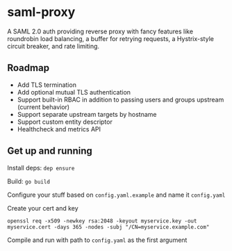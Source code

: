 # saml-proxy

A SAML 2.0 auth providing reverse proxy with fancy features like roundrobin
load balancing, a buffer for retrying requests, a Hystrix-style circuit breaker,
and rate limiting.

## Roadmap

- Add TLS termination
- Add optional mutual TLS authentication
- Support built-in RBAC in addition to passing users and groups upstream (current behavior)
- Support separate upstream targets by hostname
- Support custom entity descriptor
- Healthcheck and metrics API

## Get up and running

Install deps:
`dep ensure`

Build:
`go build`

Configure your stuff based on `config.yaml.example` and name it `config.yaml`

Create your cert and key

```openssl req -x509 -newkey rsa:2048 -keyout myservice.key -out myservice.cert -days 365 -nodes -subj "/CN=myservice.example.com"```

Compile and run with path to `config.yaml` as the first argument
